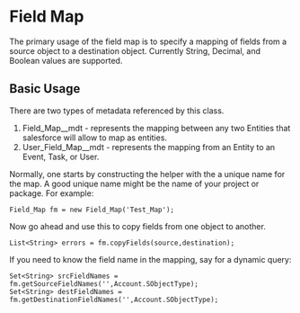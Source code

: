 # Field Map

The primary usage of the field map is to specify a mapping of fields from a source object to a destination object.   Currently String, Decimal, and Boolean values are supported.   

## Basic Usage

There are two types of metadata referenced by this class.
1. Field_Map__mdt - represents the mapping between any two Entities that salesforce will allow to map as entities.
2. User_Field_Map__mdt - represents the mapping from an Entity to an Event, Task, or User.


Normally, one starts by constructing the helper with the a unique name for the map.  A good unique name might be the name of your project or package.  For example:

```Field_Map fm = new Field_Map('Test_Map');```

Now go ahead and use this to copy fields from one object to another.

```
List<String> errors = fm.copyFields(source,destination);
```

If you need to know the field name in the mapping, say for a dynamic query:

```
Set<String> srcFieldNames = fm.getSourceFieldNames('',Account.SObjectType);
Set<String> destFieldNames = fm.getDestinationFieldNames('',Account.SObjectType);
```
